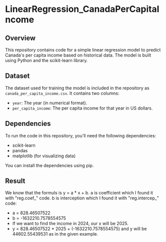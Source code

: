 # LinearRegression_CanadaPerCapitaIncome

## Overview
This repository contains code for a simple linear regression model to predict Canada's per capita income based on historical data. The model is built using Python and the scikit-learn library.

## Dataset
The dataset used for training the model is included in the repository as `canada_per_capita_income.csv`. It contains two columns:
- `year`: The year (in numerical format).
- `per_capita_income`: The per capita income for that year in US dollars.

## Dependencies
To run the code in this repository, you'll need the following dependencies:
- scikit-learn
- pandas
- matplotlib (for visualizing data)

You can install the dependencies using pip.

## Result
We know that the formuls is y = a * x + b. a is coefficient which I found it with "reg.coef_" code. b is interception which I found it with "reg.intercep_" code:
- a = 828.46507522
- b = -1632210.7578554575
- If we want to find the income in 2024, our x will be 2025.
- y = 828.46507522 * 2025 + (-1632210.7578554575) and y will be 44602.55439531 as in the given example.

